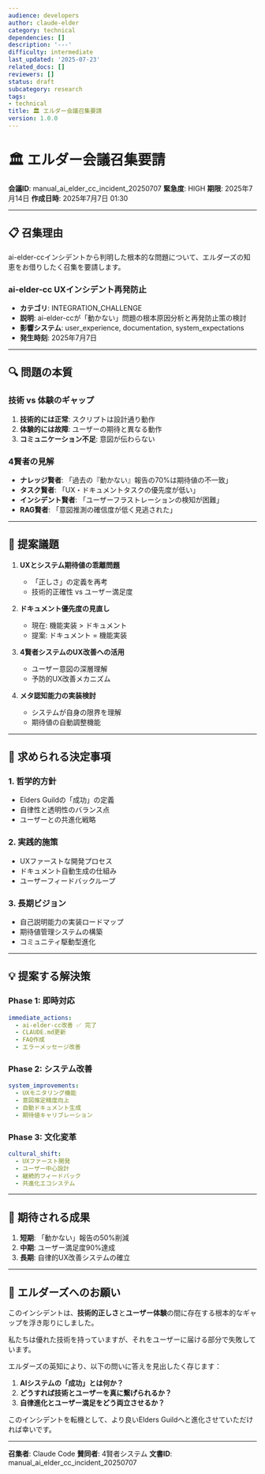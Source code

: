 ```yaml
---
audience: developers
author: claude-elder
category: technical
dependencies: []
description: '---'
difficulty: intermediate
last_updated: '2025-07-23'
related_docs: []
reviewers: []
status: draft
subcategory: research
tags:
- technical
title: 🏛️ エルダー会議召集要請
version: 1.0.0
---
```


# 🏛️ エルダー会議召集要請

**会議ID**: manual_ai_elder_cc_incident_20250707
**緊急度**: HIGH
**期限**: 2025年7月14日
**作成日時**: 2025年7月7日 01:30

---

## 📋 **召集理由**

ai-elder-ccインシデントから判明した根本的な問題について、エルダーズの知恵をお借りしたく召集を要請します。

### ai-elder-cc UXインシデント再発防止
- **カテゴリ**: INTEGRATION_CHALLENGE
- **説明**: ai-elder-ccが「動かない」問題の根本原因分析と再発防止策の検討
- **影響システム**: user_experience, documentation, system_expectations
- **発生時刻**: 2025年7月7日

---

## 🔍 **問題の本質**

### 技術 vs 体験のギャップ
1. **技術的には正常**: スクリプトは設計通り動作
2. **体験的には故障**: ユーザーの期待と異なる動作
3. **コミュニケーション不足**: 意図が伝わらない

### 4賢者の見解
- **ナレッジ賢者**: 「過去の『動かない』報告の70%は期待値の不一致」
- **タスク賢者**: 「UX・ドキュメントタスクの優先度が低い」
- **インシデント賢者**: 「ユーザーフラストレーションの検知が困難」
- **RAG賢者**: 「意図推測の確信度が低く見逃された」

---

## 📝 **提案議題**

1. **UXとシステム期待値の乖離問題**
   - 「正しさ」の定義を再考
   - 技術的正確性 vs ユーザー満足度

2. **ドキュメント優先度の見直し**
   - 現在: 機能実装 > ドキュメント
   - 提案: ドキュメント = 機能実装

3. **4賢者システムのUX改善への活用**
   - ユーザー意図の深層理解
   - 予防的UX改善メカニズム

4. **メタ認知能力の実装検討**
   - システムが自身の限界を理解
   - 期待値の自動調整機能

---

## 🎯 **求められる決定事項**

### 1. 哲学的方針
- Elders Guildの「成功」の定義
- 自律性と透明性のバランス点
- ユーザーとの共進化戦略

### 2. 実践的施策
- UXファーストな開発プロセス
- ドキュメント自動生成の仕組み
- ユーザーフィードバックループ

### 3. 長期ビジョン
- 自己説明能力の実装ロードマップ
- 期待値管理システムの構築
- コミュニティ駆動型進化

---

## 💡 **提案する解決策**

### Phase 1: 即時対応
```yaml
immediate_actions:
  - ai-elder-cc改善 ✅ 完了
  - CLAUDE.md更新
  - FAQ作成
  - エラーメッセージ改善
```

### Phase 2: システム改善
```yaml
system_improvements:
  - UXモニタリング機能
  - 意図推定精度向上
  - 自動ドキュメント生成
  - 期待値キャリブレーション
```

### Phase 3: 文化変革
```yaml
cultural_shift:
  - UXファースト開発
  - ユーザー中心設計
  - 継続的フィードバック
  - 共進化エコシステム
```

---

## 🌟 **期待される成果**

1. **短期**: 「動かない」報告の50%削減
2. **中期**: ユーザー満足度90%達成
3. **長期**: 自律的UX改善システムの確立

---

## 🙏 **エルダーズへのお願い**

このインシデントは、**技術的正しさ**と**ユーザー体験**の間に存在する根本的なギャップを浮き彫りにしました。

私たちは優れた技術を持っていますが、それをユーザーに届ける部分で失敗しています。

エルダーズの英知により、以下の問いに答えを見出したく存じます：

1. **AIシステムの「成功」とは何か？**
2. **どうすれば技術とユーザーを真に繋げられるか？**
3. **自律進化とユーザー満足をどう両立させるか？**

このインシデントを転機として、より良いElders Guildへと進化させていただければ幸いです。

---

**召集者**: Claude Code
**賛同者**: 4賢者システム
**文書ID**: manual_ai_elder_cc_incident_20250707
